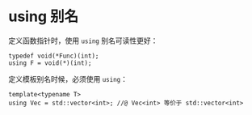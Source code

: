 # using 别名

定义函数指针时，使用 `using` 别名可读性更好：

```
typedef void(*Func)(int);
using F = void(*)(int);
```

定义模板别名时候，必须使用 `using`：

```
template<typename T>
using Vec = std::vector<int>; //@ Vec<int> 等价于 std::vector<int>
```

